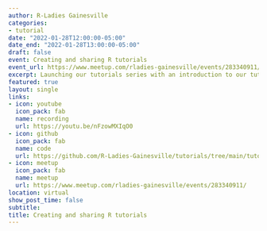 ```yaml
---
author: R-Ladies Gainesville
categories:
- tutorial
date: "2022-01-28T12:00:00-05:00"
date_end: "2022-01-28T13:00:00-05:00"
draft: false
event: Creating and sharing R tutorials
event_url: https://www.meetup.com/rladies-gainesville/events/283340911/
excerpt: Launching our tutorials series with an introduction to our tutorial template by Amy Kendig.
featured: true
layout: single
links:
- icon: youtube
  icon_pack: fab
  name: recording
  url: https://youtu.be/nFzowMXIqO0
- icon: github
  icon_pack: fab
  name: code
  url: https://github.com/R-Ladies-Gainesville/tutorials/tree/main/tutorial_template
- icon: meetup
  icon_pack: fab
  name: meetup
  url: https://www.meetup.com/rladies-gainesville/events/283340911/
location: virtual
show_post_time: false
subtitle: 
title: Creating and sharing R tutorials
---
```

